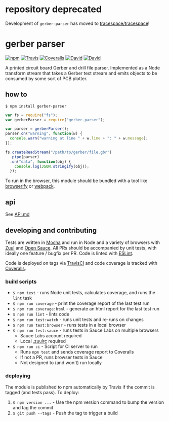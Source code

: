 # repository deprecated

Development of `gerber-parser` has moved to [tracespace/tracespace][tracespace]!

[tracespace]: https://github.com/tracespace/tracespace

# gerber parser

[![npm](https://img.shields.io/npm/v/gerber-parser.svg?style=flat-square)](https://www.npmjs.com/package/gerber-parser)
[![Travis](https://img.shields.io/travis/mcous/gerber-parser.svg?style=flat-square)](https://travis-ci.org/mcous/gerber-parser)
[![Coveralls](https://img.shields.io/coveralls/mcous/gerber-parser.svg?style=flat-square)](https://coveralls.io/github/mcous/gerber-parser)
[![David](https://img.shields.io/david/mcous/gerber-parser.svg?style=flat-square)](https://david-dm.org/mcous/gerber-parser)
[![David](https://img.shields.io/david/dev/mcous/gerber-parser.svg?style=flat-square)](https://david-dm.org/mcous/gerber-parser#info=devDependencies)

A printed circuit board Gerber and drill file parser. Implemented as a Node transform stream that takes a Gerber text stream and emits objects to be consumed by some sort of PCB plotter.

## how to

`$ npm install gerber-parser`

```javascript
var fs = require("fs");
var gerberParser = require("gerber-parser");

var parser = gerberParser();
parser.on("warning", function(w) {
  console.warn("warning at line " + w.line + ": " + w.message);
});

fs.createReadStream("/path/to/gerber/file.gbr")
  .pipe(parser)
  .on("data", function(obj) {
    console.log(JSON.stringify(obj));
  });
```

To run in the browser, this module should be bundled with a tool like [browserify](http://browserify.org/) or [webpack](http://webpack.github.io/).

## api

See [API.md](./API.md)

## developing and contributing

Tests are written in [Mocha](http://mochajs.org/) and run in Node and a variety of browsers with [Zuul](https://github.com/defunctzombie/zuul) and [Open Sauce](https://saucelabs.com/opensauce/). All PRs should be accompanied by unit tests, with ideally one feature / bugfix per PR. Code is linted with [ESLint](http://eslint.org/).

Code is deployed on tags via [TravisCI](https://travis-ci.org/) and code coverage is tracked with [Coveralls](https://coveralls.io/).

### build scripts

- `$ npm test` - runs Node unit tests, calculates coverage, and runs the `lint` task
- `$ npm run coverage` - print the coverage report of the last test run
- `$ npm run coverage:html` - generate an html report for the last test run
- `$ npm run lint` - lints code
- `$ npm run test:watch` - runs unit tests and re-runs on changes
- `$ npm run test:browser` - runs tests in a local browser
- `$ npm run test:sauce` - runs tests in Sauce Labs on multiple browsers
  - Sauce Labs account required
  - Local [.zuulrc](https://github.com/defunctzombie/zuul/wiki/Zuulrc) required
- `$ npm run ci` - Script for CI server to run
  - Runs `npm test` and sends coverage report to Coveralls
  - If not a PR, runs browser tests in Sauce
  - Not designed to (and won't) run locally

### deploying

The module is published to npm automatically by Travis if the commit is tagged (and tests pass). To deploy:

1. `$ npm version ...` - Use the npm version command to bump the version and tag the commit
2. `$ git push --tags` - Push the tag to trigger a build
